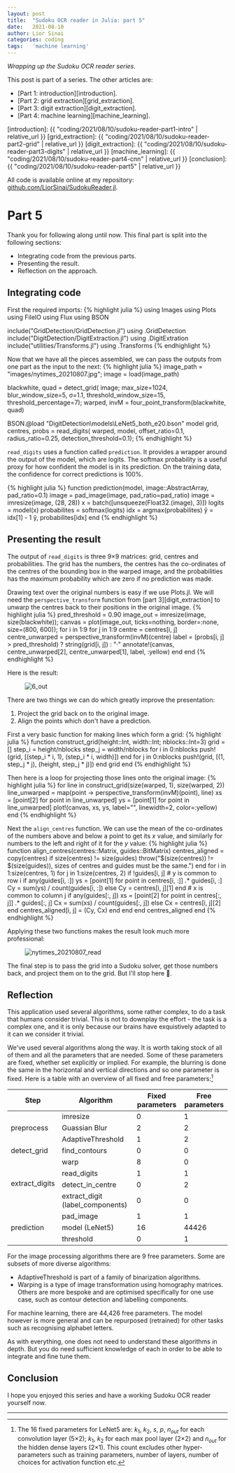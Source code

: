 ```yaml
---
layout: post
title:  "Sudoku OCR reader in Julia: part 5"
date:   2021-08-10
author: Lior Sinai
categories: coding
tags:	'machine learning'
---
```


_Wrapping up the Sudoku OCR reader series._ 

This post is part of a series. The other articles are:
- [Part 1: introduction][introduction].
- [Part 2: grid extraction][grid_extraction].
- [Part 3: digit extraction][digit_extraction].
- [Part 4: machine learning][machine_learning].

[introduction]: {{ "coding/2021/08/10/sudoku-reader-part1-intro" | relative_url }}
[grid_extraction]: {{ "coding/2021/08/10/sudoku-reader-part2-grid" | relative_url }}
[digit_extraction]: {{ "coding/2021/08/10/sudoku-reader-part3-digits" | relative_url }}
[machine_learning]: {{ "coding/2021/08/10/sudoku-reader-part4-cnn" | relative_url }}
[conclusion]: {{ "coding/2021/08/10/sudoku-reader-part5" | relative_url }}

All code is available online at my repository: [github.com/LiorSinai/SudokuReader.jl](https://github.com/LiorSinai/SudokuReader.jl).

# Part 5

Thank you for following along until now. This final part is split into the following sections:
- Integrating code from the previous parts.
- Presenting the result.
- Reflection on the approach.

## Integrating code

First the required imports:
{% highlight julia %}
using Images
using Plots
using FileIO
using Flux
using BSON

include("GridDetection/GridDetection.jl")
using .GridDetection
include("DigitDetection/DigitExtraction.jl")
using .DigitExtration
include("utilities/Transforms.jl")
using .Transforms
{% endhighlight %}

Now that we have all the pieces assembled, we can pass the outputs from one part as the input to the next:
{% highlight julia %}
image_path = "images/nytimes_20210807.jpg";
image = load(image_path)

blackwhite, quad = detect_grid(
    image; 
    max_size=1024, 
    blur_window_size=5, σ=1.1, 
    threshold_window_size=15, threshold_percentage=7);
warped, invM = four_point_transform(blackwhite, quad)

BSON.@load "DigitDetection\\models\\LeNet5_both_e20.bson" model
grid, centres, probs = read_digits(
    warped, model,
    offset_ratio=0.1, 
    radius_ratio=0.25, 
    detection_threshold=0.1);
{% endhighlight %}

`read_digits` uses a function called `prediction`. It provides a wrapper around the output of the model, which are logits.
The softmax probability is a useful proxy for how confident the model is in its prediction. On the training data, the confidence for correct predictions is 100%.

{% highlight julia %}
function prediction(model, image::AbstractArray, pad_ratio=0.1)
    image = pad_image(image, pad_ratio=pad_ratio)
    image = imresize(image, (28, 28))
    x = batch([unsqueeze(Float32.(image), 3)])
    logits = model(x)
    probabilites = softmax(logits)
    idx = argmax(probabilites)
    ŷ = idx[1] - 1
    ŷ, probabilites[idx]
end
{% endhighlight %}

## Presenting the result

The output of `read_digits` is three 9&times;9 matrices: grid, centres and probabilities.
The grid has the numbers, the centres has the co-ordinates of the centres of the bounding box in the warped image, and the probabilities has the maximum probability which are zero if no prediction was made.

Drawing text over the original numbers is easy if we use Plots.jl. We will need the `perspective_transform` function from [part 3][digit_extraction] to unwarp the centres back to their positions in the original image.
{% highlight julia %}
pred_threshold = 0.90
image_out = imresize(image, size(blackwhite));
canvas = plot(image_out, ticks=nothing, border=:none, size=(800, 600));
for i in 1:9
    for j in 1:9
        centre = centres[i, j]
        centre_unwarped = perspective_transform(invM)(centre)
        label =  (probs[i, j] > pred_threshold) ? string(grid[i, j]) : "·"
        annotate!(canvas, centre_unwarped[2], centre_unwarped[1], label, :yellow)
    end
end
{% endhighlight %}

Here is the result:
<figure class="post-figure">
<img class="img-95"
    src="/assets/posts/sudoku-reader/6_out.png"
	alt="6_out"
	>
<figcaption></figcaption>
</figure>

There are two things we can do which greatly improve the presentation:
1. Project the grid back on to the original image.
2. Align the points which don't have a prediction.

First a very basic function for making lines which form a grid:
{% highlight julia %}
function construct_grid(height::Int, width::Int; nblocks::Int=3)
    grid = []
    step_i = height/nblocks
    step_j = width/nblocks
    for i in 0:nblocks
        push!(grid, [(step_i * i, 1), (step_i * i, width)])
    end
    for j in 0:nblocks
        push!(grid, [(1, step_j * j), (height, step_j * j)])
    end
    grid
end
{% endhighlight %}

Then here is a loop for projecting those lines onto the original image:
{% highlight julia %}
for line in construct_grid(size(warped, 1), size(warped, 2))
    line_unwarped = map(point -> perspective_transform(invM)(point), line)
    xs = [point[2] for point in line_unwarped]
    ys = [point[1] for point in line_unwarped]
    plot!(canvas, xs, ys, label="", linewidth=2, color=:yellow)
end
{% endhighlight %}

Next the `align_centres` function. We can use the mean of the co-ordinates of the numbers above and below a point to get its $x$ value, and similarly for numbers to the left and right of it for the $y$ value:
{% highlight julia %}
function align_centres(centres::Matrix, guides::BitMatrix)
    centres_aligned = copy(centres)
    if size(centres) != size(guides)
         throw("$(size(centres)) != $(size(guides)), sizes of centres and guides must be the same.")
    end
    for i in 1:size(centres, 1)
        for j in 1:size(centres, 2)
            if !guides[i, j]
                # y is common to row i
                if any(guides[i, :])
                    ys = [point[1] for point in centres[i, :]] .* guides[i, :]
                    Cy = sum(ys) / count(guides[i, :])
                else
                    Cy = centres[i, j][1]
                end
                #  x is common to column j
                if any(guides[:, j])
                    xs = [point[2] for point in centres[:, j]] .* guides[:, j]
                    Cx = sum(xs) / count(guides[:, j])
                else 
                    Cx = centres[i, j][2]
                end
                centres_aligned[i, j] = (Cy, Cx)
            end
        end
    end
    centres_aligned
end
{% endhighlight %}

Applying these two functions makes the result look much more professional:
<figure class="post-figure">
<img class="img-95"
    src="/assets/posts/sudoku-reader/nytimes_20210807_read.png"
	alt="nytimes_20210807_read"
	>
<figcaption></figcaption>
</figure>

The final step is to pass the grid into a Sudoku solver, get those numbers back, and project them on to the grid.
But I'll stop here 🙂. 

## Reflection

This application used several algorithms, some rather complex, to do a task that humans consider trivial. 
This is not to downplay the effort - the task is a complex one, and it is only because our brains have exquistively adapted to it can we consider it trivial.

We've used several algorithms along the way. It is worth taking stock of all of them and all the parameters that are needed. Some of these parameters are fixed, whether set explicitly or implied. For example, the blurring is done the same in the horizontal and vertical directions and so one parameter is fixed. Here is a table with an overview of all fixed and free parameters:[^LeNet5]

<table>
<thead>
  <tr>
    <th>Step</th>
    <th>Algorithm</th>
    <th>Fixed parameters</th>
    <th>Free parameters</th>
  </tr>
</thead>
<tbody>
  <tr>
    <td rowspan="3">preprocess</td>
    <td>imresize</td>
    <td>0</td>
    <td>1</td>
  </tr>
  <tr>
    <td>Guassian Blur</td>
    <td>2</td>
    <td>2</td>
  </tr>
  <tr>
    <td>AdaptiveThreshold</td>
    <td>1</td>
    <td>2</td>
  </tr>
  <tr>
    <td>detect_grid</td>
    <td>find_contours</td>
    <td>0</td>
    <td>0</td>
  </tr>
  <tr>
    <td rowspan="4">extract_digits</td>
    <td>warp</td>
    <td>8</td>
    <td>0</td>
  </tr>
  <tr>
    <td>read_digits</td>
    <td>1</td>
    <td>1</td>
  </tr>
  <tr>
    <td>detect_in_centre</td>
    <td>0</td>
    <td>2</td>
  </tr>
  <tr>
    <td>extract_digit (label_components)</td>
    <td>0</td>
    <td>0</td>
  </tr>
  <tr>
    <td rowspan="3">prediction</td>
    <td>pad_image</td>
    <td>1</td>
    <td>1</td>
  </tr>
  <tr>
    <td>model (LeNet5)</td>
    <td>16</td>
    <td>44426</td>
  </tr>
  <tr>
    <td>threshold</td>
    <td>0</td>
    <td>1</td>
  </tr>
</tbody>
</table>

For the image processing algorithms there are 9 free parameters. 
Some are subsets of more diverse algorithms:
- AdaptiveThreshold is part of a family of binarization algorithms.
- Warping is a type of image transformation using homography matrices.
Others are more bespoke and are optimised specifically for one use case, such as contour detection and labelling components.

For machine learning, there are 44,426 free parameters.
The model however is more general and can be repurposed (retrained) for other tasks such as recognising alphabet letters.

As with everything, one does not need to understand these algorithms in depth. But you do need sufficient knowledge of each in order to be able to integrate and fine tune them.

## Conclusion

I hope you enjoyed this series and have a working Sudoku OCR reader yourself now.

---

[^LeNet5]: The 16 fixed parameters for LeNet5 are: $k_1$, $k_2$, $s$, $p$, $n_{out}$ for each convolution layer (5&times;2); $k_1$, $k_2$ for each max pool layer (2&times;2) and $n_{out}$ for the hidden dense layers (2&times;1). This count excludes other hyper-parameters such as training parameters, number of layers, number of choices for activation function etc. 
